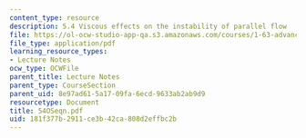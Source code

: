 ```yaml
---
content_type: resource
description: 5.4 Viscous effects on the instability of parallel flow
file: https://ol-ocw-studio-app-qa.s3.amazonaws.com/courses/1-63-advanced-fluid-dynamics-of-the-environment-fall-2002/181f377b2911ce3b42ca808d2effbc2b_54OSeqn.pdf
file_type: application/pdf
learning_resource_types:
- Lecture Notes
ocw_type: OCWFile
parent_title: Lecture Notes
parent_type: CourseSection
parent_uid: 8e97ad61-5a17-09fa-6ecd-9633ab2ab9d9
resourcetype: Document
title: 54OSeqn.pdf
uid: 181f377b-2911-ce3b-42ca-808d2effbc2b
---
```

